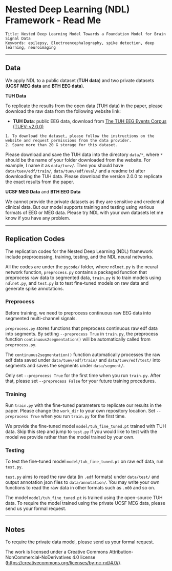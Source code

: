 # Nested Deep Learning (NDL) Framework - Read Me

```
Title: Nested Deep Learning Model Towards a Foundation Model for Brain Signal Data
Keywords: epilepsy, Electroencephalography, spike detection, deep learning, neuroimaging
```

---

## Data

We apply NDL to a public dataset (**TUH data**) and two private datasets (**UCSF MEG data** and **BTH EEG data**).

**TUH Data**

To replicate the results from the open data (TUH data) in the paper, please download the raw data from the following
website link:

- **TUH Data**: public EEG data, download
  from [The TUH EEG Events Corpus (TUEV: v2.0.0)](https://isip.piconepress.com/projects/nedc/html/tuh_eeg/)

```
1. To download the dataset, please follow the instructions on the website and request permissions from the data provider.
2. Spare more than 20 G storage for this dataset.
```

Please download and save the TUH data into the directory `data/*`, where `*` should be the name of your folder
downloaded from the website.
For example, I name it as `data/tuev/`.
Then you should have `data/tuev/edf/train/`, `data/tuev/edf/eval/` and a readme txt after downloading the TUH data.
Please download the version 2.0.0 to replicate the exact results from the paper.

**UCSF MEG Data** and **BTH EEG Data**

We cannot provide the private datasets as they are sensitive and credential clinical data.
But our model supports training and testing using various formats of EEG or MEG data.
Please try NDL with your own datasets let me know if you have any problem.

---

## Replication Codes

The replication codes for the Nested Deep Learning (NDL) framework include preprocessing, training, testing, and the NDL
neural networks.

All the codes are under the `pycode/` folder, where
`ndlnet.py` is the neural network function,
`preprocess.py` contains a packaged function that preprocess raw data to segmented data,
`train.py` is to train models using `ndlnet.py`,
and `test.py` is to test fine-tuned models on raw data and generate spike annotations.

### Preprocess

Before training, we need to preprocess continuous raw EEG data into segmented multi-channel signals.

`preprocess.py` stores functions that preprocess continuous raw edf data into segments.
By setting `--preprocess True` in `train.py`,
the preprocess function `continuous2segmentation()` will be automatically called from `preprocess.py`.

The `continuous2segmentation()` function automatically processes the raw edf data saved under `data/tuev/edf/train/` and
`data/tuev/edf/test/` into segments and saves the segments under `data/segment/`.

Only set `--preprocess True` for the first time when you run `train.py`.
After that, please set `--preprocess False` for your future training procedures.

### Training

Run `train.py` with the fine-tuned parameters to replicate our results in the paper.
Please change the `work_dir` to your own repository location.
Set `--preprocess True` when you run `train.py` for the first time.

We provide the fine-tuned model `model/tuh_fine_tuned.pt` trained with TUH data.
Skip this step and jump to `test.py` if you would like to test with the model we provide rather than the model trained
by your own.

### Testing

To test the fine-tuned model `model/tuh_fine_tuned.pt` on raw edf data, run `test.py`.

`test.py` aims to read the raw data (in `.edf` formats) under `data/test/` and output annotation json files to
`data/annotation/`.
You may write your own functions to read the raw data in other formats such as `.m00` and so on.

The model `model/tuh_fine_tuned.pt` is trained using the open-source TUH data.
To require the model trained using the private UCSF MEG data, please send us your formal request.

---

## Notes

[//]: # (If you would like to use the codes, please cite:)

[//]: # ()
[//]: # (**Wei, Fangyi, Jiajie Mo, Kai Zhang, Haipeng Shen, Srikantan Nagarajan, and Fei Jiang. "Nested deep learning model)

[//]: # (towards a foundation model for brain signal data." arXiv preprint arXiv:2410.03191 &#40;2024&#41;.**)

To require the private data model, please send us your formal request.

The work is licensed under a Creative Commons Attribution-NonCommercial-NoDerivatives 4.0
license (https://creativecommons.org/licenses/by-nc-nd/4.0/).

